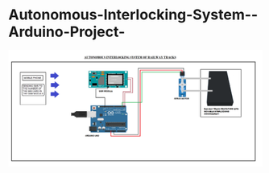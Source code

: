 # Autonomous-Interlocking-System--Arduino-Project-



![alt text](autonomous_interlocking_block_diagram.jpg)
